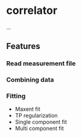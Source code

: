 # correlator

...


## Features


### Read measurement file


### Combining data


### Fitting
 - Maxent fit
 - TP regularization
 - Single component fit
 - Multi component fit


### 